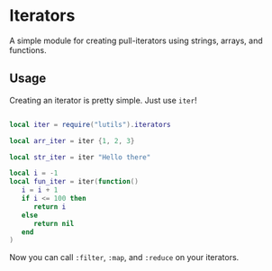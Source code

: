 
# Iterators

A simple module for creating pull-iterators using strings, arrays, and functions.

## Usage

Creating an iterator is pretty simple. Just use `iter`!

```lua

local iter = require("lutils").iterators

local arr_iter = iter {1, 2, 3}

local str_iter = iter "Hello there"

local i = -1
local fun_iter = iter(function()
   i = i + 1
   if i <= 100 then
      return i
   else
      return nil
   end
)

```

Now you can call `:filter`, `:map`, and `:reduce` on your iterators.

